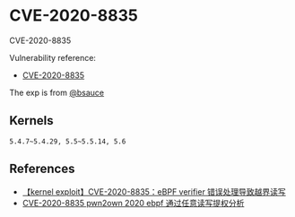 # CVE-2020-8835

CVE-2020-8835

Vulnerability reference:
 * [CVE-2020-8835](http://cve.mitre.org/cgi-bin/cvename.cgi?name=CVE-2020-8835)  

The exp is from [@bsauce](https://github.com/bsauce/kernel-exploit-factory/tree/main/CVE-2020-8835)

## Kernels
```
5.4.7~5.4.29, 5.5~5.5.14, 5.6
```

## References
+ [【kernel exploit】CVE-2020-8835：eBPF verifier 错误处理导致越界读写](https://www.cnblogs.com/bsauce/p/14123111.html)
+ [CVE-2020-8835 pwn2own 2020 ebpf 通过任意读写提权分析](https://xz.aliyun.com/t/7690)